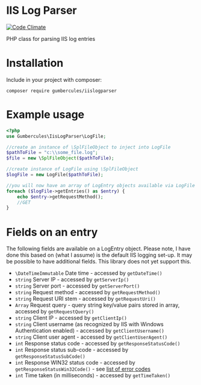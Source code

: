 # IIS Log Parser #

[![Code Climate](https://codeclimate.com/github/garethellis36/IIS-Log-Parser/badges/gpa.svg)](https://codeclimate.com/github/garethellis36/IIS-Log-Parser)

PHP class for parsing IIS log entries

# Installation #

Include in your project with composer:
```
composer require gumbercules/iislogparser
```

# Example usage #
```php
<?php
use Gumbercules\IisLogParser\LogFile;

//create an instance of \SplFileObject to inject into LogFile
$pathToFile = "c:\\some_file.log";
$file = new \SplFileObject($pathToFile);

//create instance of LogFile using \SplFileObject
$logFile = new LogFile($pathToFile);

//you will now have an array of LogEntry objects available via LogFile's getEntries() method
foreach ($logFile->getEntries() as $entry) {
    echo $entry->getRequestMethod();
    //GET
}
```

# Fields on an entry #

The following fields are available on a LogEntry object. Please note, I have done this based on (what I assume)
is the default IIS logging set-up. It may be possible to have additional fields. This library does not yet support this. 

* `\DateTimeImmutable` Date time - accessed by `getDateTime()`
* `string` Server IP - accessed by `getServerIp()`
* `string` Server port - accessed by `getServerPort()`
* `string` Request method - accessed by `getRequestMethod()`
* `string` Request URI stem - accessed by `getRequestUri()`
* `Array` Request query - query string key/value pairs stored in array, accessed by `getRequestQuery()`
* `string` Client IP - accessed by `getClientIp()`
* `string` Client username (as recognized by IIS with Windows Authentication enabled) - accessed by `getClientUsername()`
* `string` Client user agent - accessed by `getClientUserAgent()`
* `int` Response status code - accessed by `getResponseStatusCode()`
* `int` Response status sub-code - accessed by `getResponseStatusSubCode()`
* `int` Response WIN32 status code - accessed by `getResponseStatusWin32Code()` - see [list of error codes](https://msdn.microsoft.com/en-us/library/ms681381.aspx)
* `int` Time taken (in milliseconds) - accessed by `getTimeTaken()` 